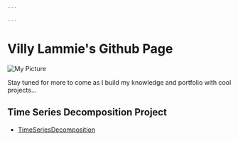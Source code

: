 ```yaml
---

---
```



# Villy Lammie's Github Page
![My Picture](/pics/)

Stay tuned for more to come as I build my knowledge and portfolio with cool projects...





## Time Series Decomposition Project

- [TimeSeriesDecomposition](/timeseries/timeseries.md)
